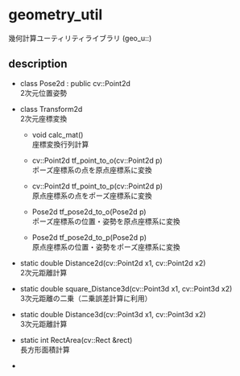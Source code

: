 # geometry_util  

幾何計算ユーティリティライブラリ (geo_u::)

## description

- class Pose2d : public cv::Point2d \
2次元位置姿勢

- class Transform2d \
2次元座標変換

    * void calc_mat()   \
    座標変換行列計算

    * cv::Point2d tf_point_to_o(cv::Point2d p)  \
    ポーズ座標系の点を原点座標系に変換
    
    * cv::Point2d tf_point_to_p(cv::Point2d p) \
    原点座標系の点をポーズ座標系に変換

    * Pose2d tf_pose2d_to_o(Pose2d p) \
    ポーズ座標系の位置・姿勢を原点座標系に変換

    * Pose2d tf_pose2d_to_p(Pose2d p) \
    原点座標系の位置・姿勢をポーズ座標系に変換

- static double Distance2d(cv::Point2d x1, cv::Point2d x2) \
    2次元距離計算

- static double square_Distance3d(cv::Point3d x1, cv::Point3d x2) \
    3次元距離の二乗（二乗誤差計算に利用）

- static double Distance3d(cv::Point3d x1, cv::Point3d x2) \
    3次元距離計算

- static int RectArea(cv::Rect &rect) \
    長方形面積計算

- 
